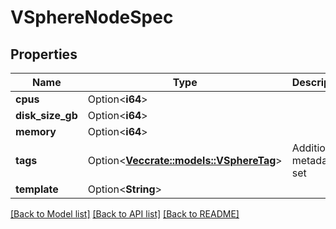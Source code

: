# VSphereNodeSpec

## Properties

Name | Type | Description | Notes
------------ | ------------- | ------------- | -------------
**cpus** | Option<**i64**> |  | [optional]
**disk_size_gb** | Option<**i64**> |  | [optional]
**memory** | Option<**i64**> |  | [optional]
**tags** | Option<[**Vec<crate::models::VSphereTag>**](VSphereTag.md)> | Additional metadata to set | [optional]
**template** | Option<**String**> |  | [optional]

[[Back to Model list]](../README.md#documentation-for-models) [[Back to API list]](../README.md#documentation-for-api-endpoints) [[Back to README]](../README.md)


